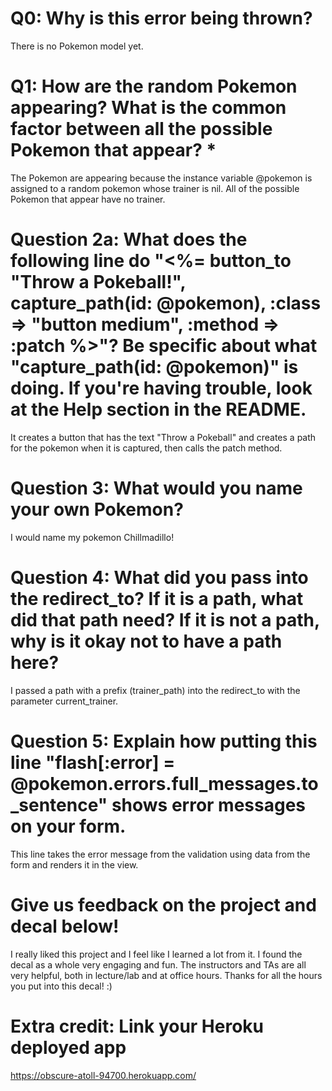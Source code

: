 # Q0: Why is this error being thrown?
There is no Pokemon model yet. 

# Q1: How are the random Pokemon appearing? What is the common factor between all the possible Pokemon that appear? *
The Pokemon are appearing because the instance variable @pokemon is assigned to a random pokemon whose trainer is nil. All of the possible Pokemon that appear have no trainer.

# Question 2a: What does the following line do "<%= button_to "Throw a Pokeball!", capture_path(id: @pokemon), :class => "button medium", :method => :patch %>"? Be specific about what "capture_path(id: @pokemon)" is doing. If you're having trouble, look at the Help section in the README.
It creates a button that has the text "Throw a Pokeball" and creates a path for the pokemon when it is captured, then calls the patch method.

# Question 3: What would you name your own Pokemon?
I would name my pokemon Chillmadillo!


# Question 4: What did you pass into the redirect_to? If it is a path, what did that path need? If it is not a path, why is it okay not to have a path here? 
I passed a path with a prefix (trainer_path) into the redirect_to with the parameter current_trainer.


# Question 5: Explain how putting this line "flash[:error] = @pokemon.errors.full_messages.to_sentence" shows error messages on your form.
This line takes the error message from the validation using data from the form and renders it in the view. 

# Give us feedback on the project and decal below!
I really liked this project and I feel like I learned a lot from it. I found the decal as a whole very engaging and fun. The instructors and TAs are all very helpful, both in lecture/lab and at office hours. Thanks for all the hours you put into this decal! :)

# Extra credit: Link your Heroku deployed app
https://obscure-atoll-94700.herokuapp.com/